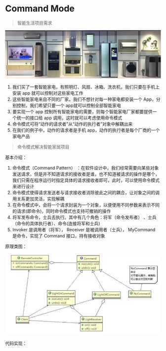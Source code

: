 # Command Mode

> 智能生活项目需求

![命令模式智能家居项目](./PictureMaterial/命令模式智能家居项目.png)

1. 我们买了一套智能家电，有照明灯、风扇、冰箱、洗衣机，我们只要在手机上安装 app 就可以控制对这些家电工作
2. 这些智能家电来自不同的厂家，我们不想针对每一种家电都安装一个 App，分别控制，我们希望只要一个 app就可以控制全部智能家电
3. 要实现一个 app 控制所有智能家电的需要，则每个智能家电厂家都要提供一个统一的接口给 app 调用，这时就可以考虑使用命令模式
4. 命令模式可将“动作的请求者”从“动作的执行者”对象中解耦出来
5. 在我们的例子中，动作的请求者是手机 app，动作的执行者是每个厂商的一个家电产品

> 命令模式解决智能家居项目

基本介绍：

1. 命令模式（Command Pattern） ：在软件设计中，我们经常需要向某些对象发送请求，但是并不知道请求的接收者是谁，也不知道被请求的操作是哪个，我们只需在程序运行时指定具体的请求接收者即可，此时，可以使用命令模式来进行设计
2. 命令模式使得请求发送者与请求接收者消除彼此之间的耦合，让对象之间的调用关系更加灵活，实现解耦
3. 在命令模式中，会将一个请求封装为一个对象，以便使用不同参数来表示不同的请求(即命令)，同时命令模式也支持可撤销的操作
4. 将军发布命令，士兵去执行。其中有几个角色：将军（命令发布者） 、士兵（命令的具体执行者）、命令(连接将军和士兵)
5. Invoker 是调用者（将军）， Receiver 是被调用者（士兵）， MyCommand 是命令，实现了 Command 接口，持有接收对象

原理类图：

![命令模式原理类图](./PictureMaterial/命令模式原理类图.png)

代码实现：

```java

```











